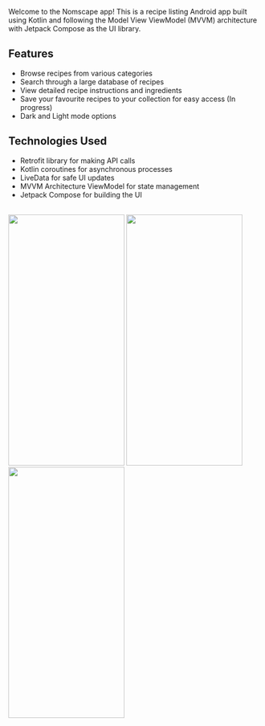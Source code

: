 
Welcome to the Nomscape app! This is a recipe listing Android app built using Kotlin and following the Model View ViewModel (MVVM) architecture with Jetpack Compose as the UI library.

## Features
- Browse recipes from various categories
- Search through a large database of recipes
- View detailed recipe instructions and ingredients
- Save your favourite recipes to your collection for easy access (In progress)
- Dark and Light mode options

## Technologies Used
- Retrofit library for making API calls
- Kotlin coroutines for asynchronous processes
- LiveData for safe UI updates
- MVVM Architecture ViewModel for state management
- Jetpack Compose for building the UI

<p>
    <br>
     <img src="https://github.com/komalup1991/Nomscape/assets/132989099/b966d9f1-416e-4c55-983b-70c01973f757" width="231" height="500" >
    <img src="https://github.com/komalup1991/Nomscape/assets/132989099/52ba2999-0680-462a-916f-e0f02e89a8de" width="231" height="500" >  
<img src="https://github.com/komalup1991/Nomscape/assets/132989099/7e050a75-fc4f-4519-aa0a-39d3229e89fa" width="231" height="500" >  
</p>

